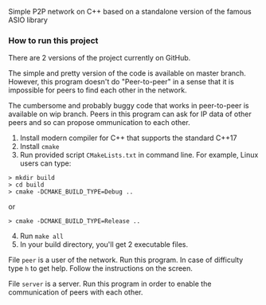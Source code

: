 Simple P2P network on C++ based on a standalone version of the famous ASIO
library

### How to run this project

There are 2 versions of the project currently on GitHub.

The simple and pretty version of the code is available on master branch.
However, this program doesn't do "Peer-to-peer" in a sense that it is
impossible for peers to find each other in the network.

The cumbersome and probably buggy code that works in peer-to-peer is available
on wip branch. Peers in this program can ask for IP data of other peers and so
can propose ommunication to each other.

 1. Install modern compiler for C++ that supports the standard C++17
 2. Install `cmake`
 3. Run provided script `CMakeLists.txt` in command line. For example, Linux
users can type:
 
 ~~~
 > mkdir build
 > cd build
 > cmake -DCMAKE_BUILD_TYPE=Debug ..
 ~~~
 or
 ~~~
 > cmake -DCMAKE_BUILD_TYPE=Release ..
 ~~~
 4. Run `make all`
 5. In your build directory, you'll get 2 executable files.

File `peer` is a user of the network. Run this program. In case of difficulty
type `h` to get help. Follow the instructions on the screen.

File `server` is a server. Run this program in order to enable the
communication of peers with each other.
